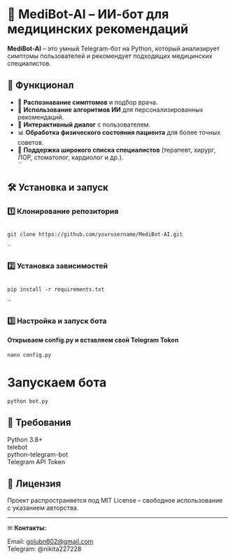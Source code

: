 
# 🤖 MediBot-AI – ИИ-бот для медицинских рекомендаций  

**MediBot-AI** – это умный Telegram-бот на Python, который анализирует симптомы пользователей и рекомендует подходящих медицинских специалистов.  

## 🚀 Функционал  

- 🏥 **Распознавание симптомов** и подбор врача.  
- 🎯 **Использование алгоритмов ИИ** для персонализированных рекомендаций.  
- 🔄 **Интерактивный диалог** с пользователем.  
- 📊 **Обработка физического состояния пациента** для более точных советов.  
- 📝 **Поддержка широкого списка специалистов** (терапевт, хирург, ЛОР, стоматолог, кардиолог и др.).  
``

## 🛠 Установка и запуск  

### 1️⃣ Клонирование репозитория  
```

git clone https://github.com/yourusername/MediBot-AI.git
```

``
### 2️⃣ Установка зависимостей  
```

pip install -r requirements.txt
```

``
### 3️⃣ Настройка и запуск бота  

#### Открываем config.py и вставляем свой Telegram Token
```
nano config.py  
```
# Запускаем бота
```
python bot.py
```

## 📌 Требования  

Python 3.8+  
telebot  
python-telegram-bot  
Telegram API Token  


## 📜 Лицензия  

Проект распространяется под MIT License – свободное использование с указанием авторства.


---

✉ **Контакты:**  

Email: golubn602@gmail.com  
Telegram: @nikita227228
